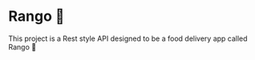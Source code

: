 # Rango :taco:

This project is a Rest style API designed to be a food delivery app called Rango :taco:
